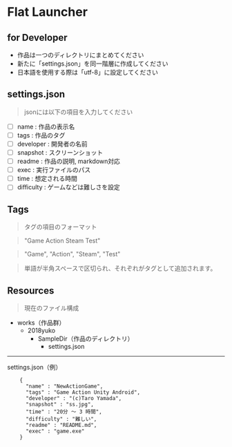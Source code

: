 # Flat Launcher

## for Developer

- 作品は一つのディレクトリにまとめてください
- 新たに「settings.json」を同一階層に作成してください
- 日本語を使用する際は「utf-8」に設定してください

## settings.json
> jsonには以下の項目を入力してください

 - [ ] name : 作品の表示名
 - [ ] tags : 作品のタグ
 - [ ] developer : 開発者の名前
 - [ ] snapshot : スクリーンショット
 - [ ] readme : 作品の説明, markdown対応
 - [ ] exec : 実行ファイルのパス
 - [ ] time : 想定される時間
 - [ ] difficulty : ゲームなどは難しさを設定

## Tags
> タグの項目のフォーマット

> "Game Action Steam Test"

> "Game", "Action", "Steam", "Test"

> 単語が半角スペースで区切られ、それぞれがタグとして追加されます。

## Resources
> 現在のファイル構成

  - works（作品群）
    - 2018yuko
      - SampleDir（作品のディレクトリ）
        - settings.json

- - -
settings.json（例）

        {
          "name" : "NewActionGame",
          "tags" : "Game Action Unity Android",
          "developer" : "(c)Taro Yamada",
          "snapshot" : "ss.jpg",
          "time" : "20分 ～ 3 時間",
          "difficulty" : "難しい",
          "readme" : "README.md",
          "exec" : "game.exe"
        }
